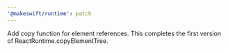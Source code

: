 ```yaml
---
'@makeswift/runtime': patch
---
```


Add copy function for element references. This completes the first version of ReactRuntime.copyElementTree.
